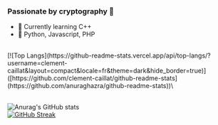 ### Passionate by cryptography 🧪

 - 🍃 Currently learning C++
 - 🔭 Python, Javascript, PHP
<br/>
[![Top Langs](https://github-readme-stats.vercel.app/api/top-langs/?username=clement-caillat&layout=compact&locale=fr&theme=dark&hide_border=true)]([https://github.com/clement-caillat/github-readme-stats](https://github.com/anuraghazra/github-readme-stats))\
<br/>
<br/>

![Anurag's GitHub stats](https://github-readme-stats.vercel.app/api?username=clement-caillat&show_icons=true&theme=dark&locale=fr&hide_border=true)\
[![GitHub Streak](https://github-readme-streak-stats.herokuapp.com?user=clement-caillat&theme=dark&hide_border=true&locale=fr&date_format=j%20M%5B%20Y%5D=)]([https://github.com/clement-caillat](https://github.com/anuraghazra/github-readme-stats))
